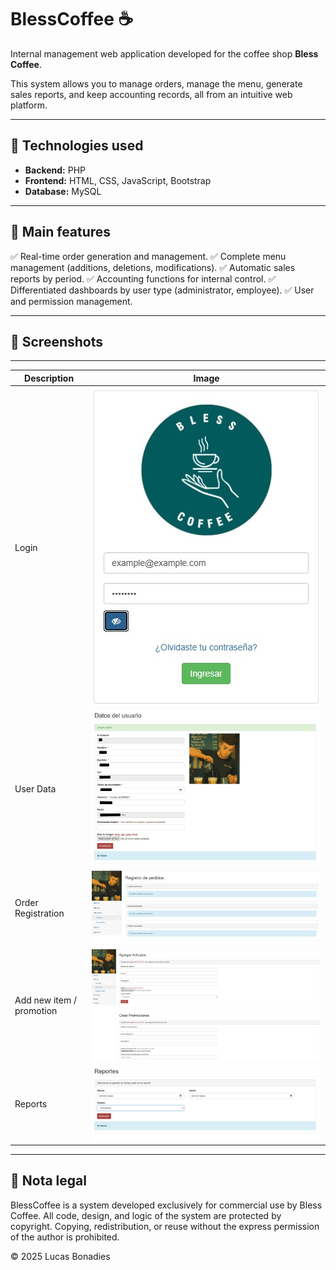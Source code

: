 # BlessCoffee ☕

Internal management web application developed for the coffee shop **Bless Coffee**.

This system allows you to manage orders, manage the menu, generate sales reports, and keep accounting records, all from an intuitive web platform.

---

## 🚀 Technologies used

* **Backend:** PHP
* **Frontend:** HTML, CSS, JavaScript, Bootstrap
* **Database:** MySQL

---

## 🔑 Main features

✅ Real-time order generation and management.
✅ Complete menu management (additions, deletions, modifications).
✅ Automatic sales reports by period.
✅ Accounting functions for internal control.
✅ Differentiated dashboards by user type (administrator, employee).
✅ User and permission management.

---

## 📸 Screenshots
---
| Description | Image |
| ---------------------- | --------------------------------------- |
| Login | ![Orders](screenshots/blesscoffee_login.jpg) |
| User Data | ![Dashboard](screenshots/blesscoffee_user.jpg) |
| Order Registration | ![Menu](screenshots/blesscoffee_orders.jpg) |
| Add new item / promotion | ![Reports](screenshots/blesscoffee_add_art.jpg) |
| Reports |  ![Reports](screenshots/blesscoffee_report.jpg)  |

---
## 📄 Nota legal

BlessCoffee is a system developed exclusively for commercial use by Bless Coffee.
All code, design, and logic of the system are protected by copyright.
Copying, redistribution, or reuse without the express permission of the author is prohibited.

© 2025 Lucas Bonadies

